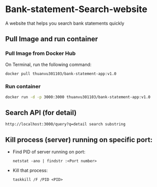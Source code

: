 # Bank-statement-Search-website
A website that helps you search bank statements quickly

## Pull Image and run container
### Pull Image from Docker Hub

On Terminal, run the following command:
```bash
docker pull thuanvu301103/bank-statement-app:v1.0
```

### Run container
```bash
docker run -d -p 3000:3000 thuanvu301103/bank-statement-app:v1.0
```

## Search API (for detail)
```
http://localhost:3000/query?q=detail search substring
```

## Kill process (server) running on specific port:
- Find PID of server running on port:
	```
	netstat -ano | findstr :<Port number>
	```
- Kill that process:
	```
	taskkill /F /PID <PID>
	```


